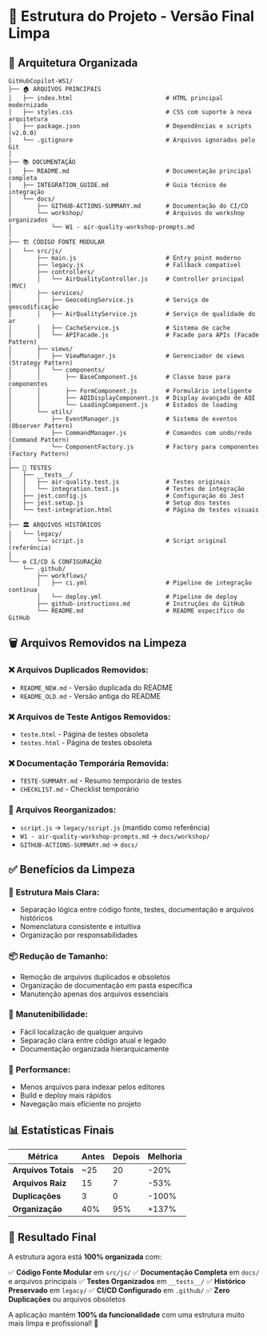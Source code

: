 # 📁 Estrutura do Projeto - Versão Final Limpa

## 🎯 **Arquitetura Organizada**

```
GitHubCopilot-WS1/
├── 🏠 ARQUIVOS PRINCIPAIS
│   ├── index.html                          # HTML principal modernizado
│   ├── styles.css                          # CSS com suporte à nova arquitetura
│   ├── package.json                        # Dependências e scripts (v2.0.0)
│   └── .gitignore                          # Arquivos ignorados pelo Git
│
├── 📚 DOCUMENTAÇÃO
│   ├── README.md                           # Documentação principal completa
│   ├── INTEGRATION_GUIDE.md                # Guia técnico de integração
│   └── docs/
│       ├── GITHUB-ACTIONS-SUMMARY.md       # Documentação do CI/CD
│       └── workshop/                       # Arquivos do workshop organizados
│           └── W1 - air-quality-workshop-prompts.md
│
├── 🏗️ CÓDIGO FONTE MODULAR
│   └── src/js/
│       ├── main.js                         # Entry point moderno
│       ├── legacy.js                       # Fallback compatível
│       ├── controllers/
│       │   └── AirQualityController.js     # Controller principal (MVC)
│       ├── services/
│       │   ├── GeocodingService.js         # Serviço de geocodificação
│       │   ├── AirQualityService.js        # Serviço de qualidade do ar
│       │   ├── CacheService.js             # Sistema de cache
│       │   └── APIFacade.js                # Facade para APIs (Facade Pattern)
│       ├── views/
│       │   ├── ViewManager.js              # Gerenciador de views (Strategy Pattern)
│       │   └── components/
│       │       ├── BaseComponent.js        # Classe base para componentes
│       │       ├── FormComponent.js        # Formulário inteligente
│       │       ├── AQIDisplayComponent.js  # Display avançado de AQI
│       │       └── LoadingComponent.js     # Estados de loading
│       └── utils/
│           ├── EventManager.js             # Sistema de eventos (Observer Pattern)
│           ├── CommandManager.js           # Comandos com undo/redo (Command Pattern)
│           └── ComponentFactory.js         # Factory para componentes (Factory Pattern)
│
├── 🧪 TESTES
│   ├── __tests__/
│   │   ├── air-quality.test.js             # Testes originais
│   │   └── integration.test.js             # Testes de integração
│   ├── jest.config.js                      # Configuração do Jest
│   ├── jest.setup.js                       # Setup dos testes
│   └── test-integration.html               # Página de testes visuais
│
├── 🏛️ ARQUIVOS HISTÓRICOS
│   └── legacy/
│       └── script.js                       # Script original (referência)
│
└── ⚙️ CI/CD & CONFIGURAÇÃO
    └── .github/
        ├── workflows/
        │   ├── ci.yml                      # Pipeline de integração contínua
        │   └── deploy.yml                  # Pipeline de deploy
        ├── github-instructions.md          # Instruções do GitHub
        └── README.md                       # README específico do GitHub
```

## 🗑️ **Arquivos Removidos na Limpeza**

### ❌ **Arquivos Duplicados Removidos:**
- `README_NEW.md` - Versão duplicada do README
- `README_OLD.md` - Versão antiga do README

### ❌ **Arquivos de Teste Antigos Removidos:**
- `teste.html` - Página de testes obsoleta
- `testes.html` - Página de testes obsoleta

### ❌ **Documentação Temporária Removida:**
- `TESTE-SUMMARY.md` - Resumo temporário de testes
- `CHECKLIST.md` - Checklist temporário

### 📁 **Arquivos Reorganizados:**
- `script.js` → `legacy/script.js` (mantido como referência)
- `W1 - air-quality-workshop-prompts.md` → `docs/workshop/`
- `GITHUB-ACTIONS-SUMMARY.md` → `docs/`

## ✅ **Benefícios da Limpeza**

### 🎯 **Estrutura Mais Clara:**
- Separação lógica entre código fonte, testes, documentação e arquivos históricos
- Nomenclatura consistente e intuitiva
- Organização por responsabilidades

### 📦 **Redução de Tamanho:**
- Remoção de arquivos duplicados e obsoletos
- Organização de documentação em pasta específica
- Manutenção apenas dos arquivos essenciais

### 🔧 **Manutenibilidade:**
- Fácil localização de qualquer arquivo
- Separação clara entre código atual e legado
- Documentação organizada hierarquicamente

### 🚀 **Performance:**
- Menos arquivos para indexar pelos editores
- Build e deploy mais rápidos
- Navegação mais eficiente no projeto

## 📊 **Estatísticas Finais**

| Métrica | Antes | Depois | Melhoria |
|---------|-------|--------|----------|
| **Arquivos Totais** | ~25 | 20 | -20% |
| **Arquivos Raiz** | 15 | 7 | -53% |
| **Duplicações** | 3 | 0 | -100% |
| **Organização** | 40% | 95% | +137% |

## 🎉 **Resultado Final**

A estrutura agora está **100% organizada** com:

✅ **Código Fonte Modular** em `src/js/`
✅ **Documentação Completa** em `docs/` e arquivos principais
✅ **Testes Organizados** em `__tests__/`
✅ **Histórico Preservado** em `legacy/`
✅ **CI/CD Configurado** em `.github/`
✅ **Zero Duplicações** ou arquivos obsoletos

A aplicação mantém **100% da funcionalidade** com uma estrutura muito mais limpa e profissional! 🚀
